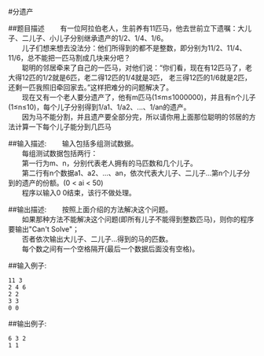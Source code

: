 #分遗产

##题目描述
　　有一位阿拉伯老人，生前养有11匹马，他去世前立下遗嘱：大儿子、二儿子、小儿子分别继承遗产的1/2、1/4、1/6。<br>
　　儿子们想来想去没法分：他们所得到的都不是整数，即分别为11/2、11/4、11/6，总不能把一匹马割成几块来分吧？<br>
　　聪明的邻居牵来了自己的一匹马，对他们说：“你们看，现在有12匹马了，老大得12匹的1/2就是6匹，老二得12匹的1/4就是3匹， 老三得12匹的1/6就是2匹，还剩一匹我照旧牵回家去。”这样把难分的问题解决了。<br>
　　现在又有一个老人要分遗产了，他有m匹马(1≤m≤1000000)，并且有n个儿子(1≤n≤10)，每个儿子分别得到1/a1、1/a2、...、1/an的遗产。<br>
　　因为马不能分割，并且遗产要全部分完，所以请你用上面那位聪明的邻居的方法计算一下每个儿子能分到几匹马<br>

##输入描述:
　　输入包括多组测试数据。<br>
　　每组测试数据包括两行：<br>
　　第一行为m、n，分别代表老人拥有的马匹数和几个儿子。<br>
　　第二行有n个数据a1、a2、...、an，依次代表大儿子、二儿子...第n个儿子分到的遗产的份额。(0 < ai < 50)<br>
　　程序以输入0 0结束，该行不做处理。<br>


##输出描述:
　　按照上面介绍的方法解决这个问题。<br>
　　如果那种方法不能解决这个问题(即所有儿子不能得到整数匹马)，则你的程序要输出"Can't Solve"；<br>
　　否者依次输出大儿子、二儿子...得到的马的匹数。<br>
　　每个数之间有一个空格隔开(最后一个数据后面没有空格)。 <br>

##输入例子:
```
11 3
2 4 6
2 2
3 3
0 0
```

##输出例子:
```
6 3 2
1 1
```